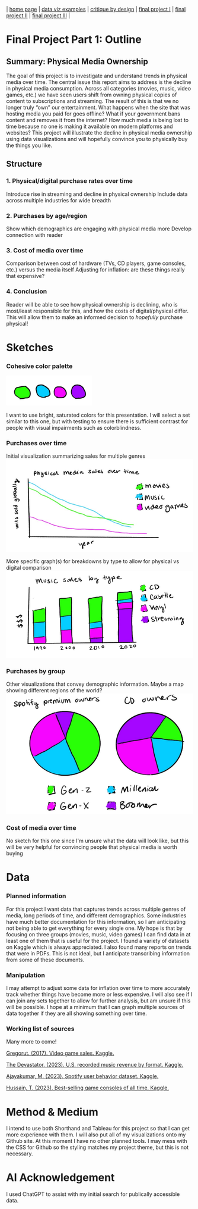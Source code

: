 | [home page](https://cmustudent.github.io/tswd-portfolio-templates/) | [data viz examples](dataviz-examples) | [critique by design](critique-by-design) | [final project I](final-project-part-one) | [final project II](final-project-part-two) | [final project III](final-project-part-three) |

# Final Project Part 1: Outline
## Summary: Physical Media Ownership
The goal of this project is to investigate and understand trends in physical media over time. The central issue this report aims to address is the decline in physical media consumption. Across all categories (movies, music, video games, etc.) we have seen users shift from owning physical copies of content to subscriptions and streaming. The result of this is that we no longer truly “own” our entertainment. What happens when the site that was hosting media you paid for goes offline? What if your government bans content and removes it from the internet? How much media is being lost to time because no one is making it available on modern platforms and websites? This project will illustrate the decline in physical media ownership using data visualizations and will hopefully convince you to physically buy the things you like.

## Structure
### 1. Physical/digital purchase rates over time
Introduce rise in streaming and decline in physical ownership
Include data across multiple industries for wide breadth
### 2. Purchases by age/region
Show which demographics are engaging with physical media more
Develop connection with reader
### 3. Cost of media over time
Comparison between cost of hardware (TVs, CD players, game consoles, etc.) versus the media itself
Adjusting for inflation: are these things really that expensive?
### 4. Conclusion
Reader will be able to see how physical ownership is declining, who is most/least responsible for this, and how the costs of digital/physical differ. This will allow them to make an informed decision to *hopefully* purchase physical!

# Sketches
### Cohesive color palette
![Initial color palette plan](p1palette.png)

I want to use bright, saturated colors for this presentation. I will select a set similar to this one, but with testing to ensure there is sufficient contrast for people with visual impairments such as colorblindness.

### Purchases over time
Initial visualization summarizing sales for multiple genres
![Line graph sketch](p1line.png)

More specific graph(s) for breakdowns by type to allow for physical vs digital comparison
![Bar chart sketch](p1bar.png)

### Purchases by group
Other visualizations that convey demographic information. Maybe a map showing different regions of the world?
![Pie chart sketch](p1pie.png)

### Cost of media over time
No sketch for this one since I'm unsure what the data will look like, but this will be very helpful for convincing people that physical media is worth buying

# Data
### Planned information
For this project I want data that captures trends across multiple genres of media, long periods of time, and different demographics. Some industries have much better documentation for this information, so I am anticipating not being able to get everything for every single one. My hope is that by focusing on three groups (movies, music, video games) I can find data in at least one of them that is useful for the project.
I found a variety of datasets on Kaggle which is always appreciated. I also found many reports on trends that were in PDFs. This is not ideal, but I anticipate transcribing information from some of these documents. 
### Manipulation
I may attempt to adjust some data for inflation over time to more accurately track whether things have become more or less expensive. I will also see if I can join any sets together to allow for further analysis, but am unsure if this will be possible. I hope at a minimum that I can graph multiple sources of data together if they are all showing something over time.
### Working list of sources
Many more to come!

[Gregorut. (2017). Video game sales. Kaggle.](https://www.kaggle.com/datasets/gregorut/videogamesales)

[The Devastator. (2023). U.S. recorded music revenue by format. Kaggle.](https://www.kaggle.com/datasets/thedevastator/us-recorded-music-revenue-by-format)

[Ajayakumar, M. (2023). Spotify user behavior dataset. Kaggle.](https://www.kaggle.com/datasets/meeraajayakumar/spotify-user-behavior-dataset)

[Hussain, T. (2023). Best-selling game consoles of all time. Kaggle.](https://www.kaggle.com/datasets/tayyarhussain/best-selling-game-consoles-of-all-time)


# Method & Medium
I intend to use both Shorthand and Tableau for this project so that I can get more experience with them. I will also put all of my visualizations onto my Github site. At this moment I have no other planned tools. I may mess with the CSS for Github so the styling matches my project theme, but this is not necessary.

# AI Acknowledgement
I used ChatGPT to assist with my initial search for publically accessible data.
